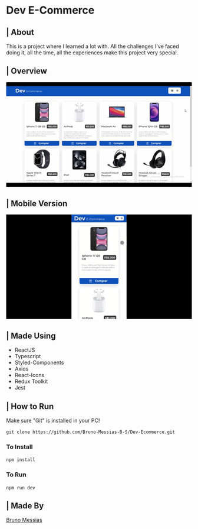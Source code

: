 # Dev E-Commerce

## | About
<p>This is a project where I learned a lot with. All the challenges I've faced doing it, all the time, all the experiences make this project very special.</p>

## | Overview
<img alt="Overview" src="./gitHub/eCommerce-pc.gif" />

## | Mobile Version
<img alt="Mobile-Version" src="./gitHub/eCommerce-mobile.gif" />

## | Made Using
<ul>
    <li>ReactJS</li>
    <li>Typescript</li>
    <li>Styled-Components</li>
    <li>Axios</li>
    <li>React-Icons</li>
    <li>Redux Toolkit</li>
    <li>Jest</li>
</ul>

## | How to Run

Make sure "Git" is installed in your PC!

    git clone https://github.com/Bruno-Messias-B-S/Dev-Ecommerce.git
    
### To Install
    npm install

### To Run
    npm run dev

## | Made By
[Bruno Messias](https://www.linkedin.com/in/bruno-messias-bs/)
